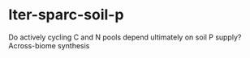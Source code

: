 # lter-sparc-soil-p
Do actively cycling C and N pools depend ultimately on soil P supply? Across-biome synthesis
